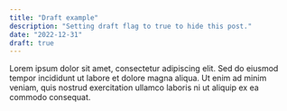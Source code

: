 ```yaml
---
title: "Draft example"
description: "Setting draft flag to true to hide this post."
date: "2022-12-31"
draft: true
---
```


Lorem ipsum dolor sit amet, consectetur adipiscing elit. Sed do eiusmod tempor incididunt ut labore et dolore magna aliqua. Ut enim
 ad minim veniam, quis nostrud exercitation ullamco laboris ni ut aliquip ex ea commodo consequat.
